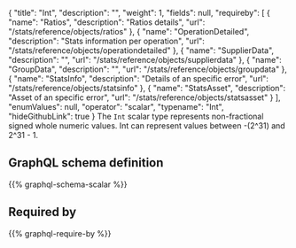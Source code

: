 {
  "title": "Int",
  "description": "",
  "weight": 1,
  "fields": null,
  "requireby": [
    {
      "name": "Ratios",
      "description": "Ratios details",
      "url": "/stats/reference/objects/ratios"
    },
    {
      "name": "OperationDetailed",
      "description": "Stats information per operation",
      "url": "/stats/reference/objects/operationdetailed"
    },
    {
      "name": "SupplierData",
      "description": "",
      "url": "/stats/reference/objects/supplierdata"
    },
    {
      "name": "GroupData",
      "description": "",
      "url": "/stats/reference/objects/groupdata"
    },
    {
      "name": "StatsInfo",
      "description": "Details of an specific error",
      "url": "/stats/reference/objects/statsinfo"
    },
    {
      "name": "StatsAsset",
      "description": "Asset of an specific error",
      "url": "/stats/reference/objects/statsasset"
    }
  ],
  "enumValues": null,
  "operator": "scalar",
  "typename": "Int",
  "hideGithubLink": true
}
The `Int` scalar type represents non-fractional signed whole numeric values. Int can represent values between -(2^31) and 2^31 - 1. 
## GraphQL schema definition

{{% graphql-schema-scalar %}}

## Required by

{{% graphql-require-by %}}
